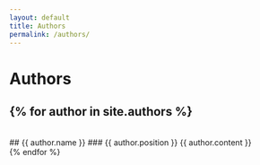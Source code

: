 ```yaml
---
layout: default
title: Authors
permalink: /authors/
---
```

# Authors
{% for author in site.authors %}
---
<br/>
## {{ author.name }}
### {{ author.position }}
{{ author.content }}
<br/>
{% endfor %}
